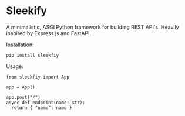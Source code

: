 # Sleekify
A minimalistic, ASGI Python framework for building REST API's. Heavily inspired by Express.js and FastAPI.

Installation:
```
pip install sleekfiy
```

Usage:
```
from sleekfiy import App

app = App()

app.post("/")
async def endpoint(name: str):
  return { "name": name }
```
  
